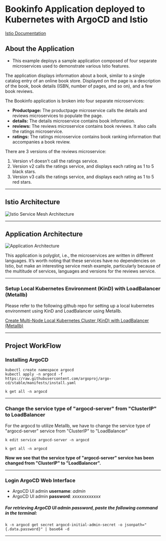 # Bookinfo Application deployed to Kubernetes with ArgoCD and Istio

[Istio Documentation](https://istio.io/latest/docs/examples/bookinfo/)

## About the Application

- This example deploys a sample application composed of four separate microservices used to demonstrate various Istio features.

The application displays information about a book, similar to a single catalog entry of an online book store. Displayed on the page is a description of the book, book details (ISBN, number of pages, and so on), and a few book reviews.

The Bookinfo application is broken into four separate microservices:

- **Productpage:** The productpage microservice calls the details and reviews microservices to populate the page.
- **details:** The details microservice contains book information.
- **reviews:** The reviews microservice contains book reviews. It also calls the ratings microservice.
- **ratings:** The ratings microservice contains book ranking information that accompanies a book review.

There are 3 versions of the reviews microservice:

1. Version v1 doesn’t call the ratings service.
2. Version v2 calls the ratings service, and displays each rating as 1 to 5 black stars.
3. Version v3 calls the ratings service, and displays each rating as 1 to 5 red stars.

---

## Istio Architecture

![Istio Service Mesh Architecture](https://istio.io/latest/docs/ops/deployment/architecture/arch.svg)

---

## Application Architecture

![Application Architecture](https://istio.io/latest/docs/examples/bookinfo/withistio.svg)

This application is polyglot, i.e., the microservices are written in different languages. It’s worth noting that these services have no dependencies on Istio, but make an interesting service mesh example, particularly because of the multitude of services, languages and versions for the reviews service.

---

### Setup Local Kubernetes Environment (KinD) with LoadBalancer (Metallb)

Please refer to the following github repo for setting up a local kubernetes environment using KinD and LoadBalancer using Metallb.

[Create Multi-Node Local Kubernetes Cluster (KinD) with LoadBalancer (Metallb)](https://github.com/NaumanMunir9/Create-Multi-Node-Local-Kubernetes-Cluster--KinD--with-LoadBalancer--Metallb-)

---

## Project WorkFlow

### Installing ArgoCD

```shell
kubectl create namespace argocd
kubectl apply -n argocd -f https://raw.githubusercontent.com/argoproj/argo-cd/stable/manifests/install.yaml
```

```shell
k get all -n argocd
```

---

### Change the service type of "argocd-server" from "ClusterIP" to LoadBalancer

For the argocd to utilize Metallb, we have to change the service type of "argocd-server" service from "ClusterIP" to "LoadBalancer"

```shell
k edit service argocd-server -n argocd
```

```shell
k get all -n argocd
```

**Now we see that the service type of "argocd-server" service has been changed from "ClusterIP" to "LoadBalancer".**

---

### Login ArgoCD Web Interface

- ArgoCD UI admin **username**: *admin*
- ArgoCD UI admin **password**: *xxxxxxxxxxxx*

##### For retrieving ArgoCD UI admin password, paste the following command in the terminal:

```shell
k -n argocd get secret argocd-initial-admin-secret -o jsonpath="{.data.password}" | base64 -d
```

---
